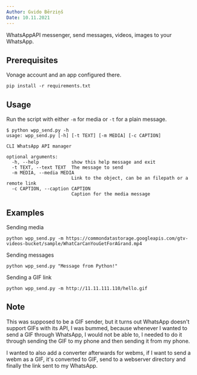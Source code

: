 ```yaml
---
Author: Gvido Bērziņš
Date: 10.11.2021
---
```


WhatsAppAPI messenger, send messages, videos, images to your WhatsApp.

## Prerequisites

Vonage account and an app configured there.

```
pip install -r requirements.txt
```

## Usage

Run the script with either `-m` for media or `-t` for a plain message.

```
$ python wpp_send.py -h
usage: wpp_send.py [-h] [-t TEXT] [-m MEDIA] [-c CAPTION]

CLI WhatsApp API manager

optional arguments:
  -h, --help            show this help message and exit
  -t TEXT, --text TEXT  The message to send
  -m MEDIA, --media MEDIA
                        Link to the object, can be an filepath or a remote link
  -c CAPTION, --caption CAPTION
                        Caption for the media message
```

## Examples

Sending media

```
python wpp_send.py -m https://commondatastorage.googleapis.com/gtv-videos-bucket/sample/WhatCarCanYouGetForAGrand.mp4
```

Sending messages

```
python wpp_send.py "Message from Python!"
```

Sending a GIF link

```
python wpp_send.py -m http://11.11.111.110/hello.gif
```

## Note

This was supposed to be a GIF sender, but it turns out WhatsApp doesn't support GIFs with its API, I was bummed, because whenever I wanted to send a GIF through WhatsApp, I would not be able to, I needed to do it through sending the GIF to my phone and then sending it from my phone.

I wanted to also add a converter afterwards for webms, if I want to send a webm as a GIF, it's converted to GIF, send to a webserver directory and finally the link sent to my WhatsApp.
